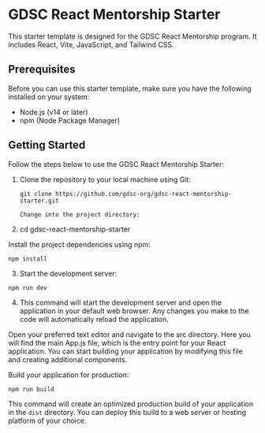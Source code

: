 # GDSC React Mentorship Starter

This starter template is designed for the GDSC React Mentorship program. It includes React, Vite, JavaScript, and Tailwind CSS.

## Prerequisites

Before you can use this starter template, make sure you have the following installed on your system:

- Node.js (v14 or later)
- npm (Node Package Manager)

## Getting Started

Follow the steps below to use the GDSC React Mentorship Starter:

1. Clone the repository to your local machine using Git:

   ```shell
   git clone https://github.com/gdsc-org/gdsc-react-mentorship-starter.git

   Change into the project directory:

2. cd gdsc-react-mentorship-starter

Install the project dependencies using npm:
 ```shell
npm install
```

3. Start the development server:

 ```shell
npm run dev
```

4. This command will start the development server and open the application in your default web browser. Any changes you make to the code will automatically reload the application.

Open your preferred text editor and navigate to the src directory. Here you will find the main App.js file, which is the entry point for your React application. You can start building your application by modifying this file and creating additional components.



Build your application for production:

 ```shell
npm run build
```

This command will create an optimized production build of your application in the `dist` directory. You can deploy this build to a web server or hosting platform of your choice.
